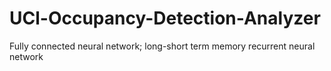 # UCl-Occupancy-Detection-Analyzer
Fully connected neural network; long-short term memory recurrent neural network
